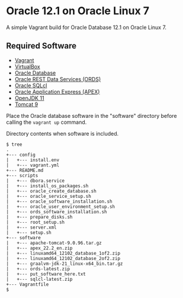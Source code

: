 # Oracle 12.1 on Oracle Linux 7

A simple Vagrant build for Oracle Database 12.1 on Oracle Linux 7.

## Required Software

* [Vagrant](https://www.vagrantup.com/downloads.html)
* [VirtualBox](https://www.virtualbox.org/wiki/Downloads)
* [Oracle Database](https://www.oracle.com/technetwork/database/enterprise-edition/downloads/database12c-linux-download-2240591.html)
* [Oracle REST Data Services (ORDS)](https://www.oracle.com/technetwork/developer-tools/rest-data-services/downloads/)
* [Oracle SQLcl](https://www.oracle.com/tools/downloads/sqlcl-downloads.html)
* [Oracle Application Express (APEX)](https://www.oracle.com/tools/downloads/apex-downloads.html)
* [OpenJDK 11](https://adoptopenjdk.net/releases.html?variant=openjdk11&jvmVariant=hotspot#x64_linux)
* [Tomcat 9](https://tomcat.apache.org/download-90.cgi)

Place the Oracle database software in the "software" directory before calling the `vagrant up` command.

Directory contents when software is included.

```
$ tree
.
+--- config
|   +--- install.env
|   +--- vagrant.yml
+--- README.md
+--- scripts
|   +--- dbora.service
|   +--- install_os_packages.sh
|   +--- oracle_create_database.sh
|   +--- oracle_service_setup.sh
|   +--- oracle_software_installation.sh
|   +--- oracle_user_environment_setup.sh
|   +--- ords_software_installation.sh
|   +--- prepare_disks.sh
|   +--- root_setup.sh
|   +--- server.xml
|   +--- setup.sh
+--- software
|   +--- apache-tomcat-9.0.96.tar.gz
|   +--- apex_22.2_en.zip
|   +--- linuxamd64_12102_database_1of2.zip
|   +--- linuxamd64_12102_database_2of2.zip
|   +--- graalvm-jdk-21_linux-x64_bin.tar.gz
|   +--- ords-latest.zip
|   +--- put_software_here.txt
|   +--- sqlcl-latest.zip
+--- Vagrantfile
$
```